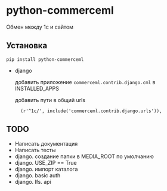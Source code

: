 python-commerceml
=================

Обмен между 1с и сайтом

Установка
-------------

``pip install python-commerceml``

* django

    добавить приложение ``commerceml.contrib.django.cml`` в INSTALLED_APPS

    добавить пути в общий urls

        (r'^1c/', include('commerceml.contrib.django.urls')),


TODO
-----------------

* Написать документация
* Написать тесты
* django. создание папки в MEDIA_ROOT по умолчанию
* django. USE_ZIP == True
* django. импорт каталога
* django. basic auth
* django. lfs. api
